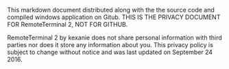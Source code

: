 This markdown document distributed along with the the source code and compiled windows application on Gitub. THIS IS THE PRIVACY DOCUMENT FOR RemoteTerminal 2, NOT FOR GITHUB.

RemoteTerminal 2 by kexanie does not share personal information with third parties nor does it store any information about you.
This privacy policy is subject to change without notice and was last updated on September 24 2016.
